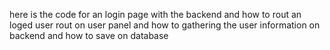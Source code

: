 here is the code for an login page 
with the backend and how to rout an loged user rout on user panel 
and how to gathering the user information on backend and how to save on database
